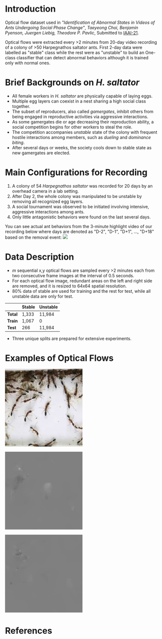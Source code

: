 <!-- # OpticalFlows_HsAnts -->

# Introduction
Optical flow dataset used in 
*"Identification of Abnormal States in Videos of Ants Undergoing Social Phase Change"*,
*Taeyeong Choi, Benjamin Pyenson, Juergen Liebig, Theodore P. Pavlic*, 
Submitted to [IAAI-21](https://aaai.org/Conferences/AAAI-21/iaai-21-call/). 

Optical flows were extracted every >2 minutes from 20-day video recording of a colony of >50 Harpegnathos saltator ants.
First 2-day data were labelled as "stable" class while the rest were as "unstable" to build an One-class classifier that can 
detect abnormal behaviors although it is trained only with normal ones.  

# Brief Backgrounds on *H. saltator*

- All female workers in *H. saltator* are physically capable of laying eggs.  
- Multiple egg layers can coexist in a nest sharing a high social class together. 
- The subset of reproducers, also called *gamergates*, inhibit others from being engaged in reproductive activities via aggressive interactions.
- As some gamergates die or age decreasing their reproduction ability, a social competition begins for other workers to steal the role. 
- The competition accompanies *unstable* state of the colony with frequent hostile interactions among members, such as *dueling* and *dominance biting*. 
- After several days or weeks, the society cools down to stable state as new gamergates are elected.  

# Main Configurations for Recording

1. A colony of 54 *Harpegnathos saltator* was recorded for 20 days by an overhead camera in a lab setting. 
1. After Day 2, the whole colony was manipulated to be unstable by removing all recognized egg layers. 
1. A social tournament was observed to be initiated involving intensive, aggressive interactions among ants. 
1. Only little antagonistic behaviors were found on the last several days. 

You can see actual ant behaviors from the 3-minute highlight video of our recording below where days are denoted as "D-2", "D-1", "D+1", ..., "D+18" based on the removal event: 
[![](http://img.youtube.com/vi/eGFQb45QejQ/0.jpg)](http://www.youtube.com/watch?v=eGFQb45QejQ "")

# Data Description

- *m* sequential x,y optical flows are sampled every >2 minutes each from two consecutive frame images at the interval of 0.5 seconds. 
- For each optical flow image, redundant areas on the left and right side are removed, and it is resized to 64x64 spatial resolution. 
- 80% data of stable are used for training and the rest for test, while all unstable data are only for test. 

|           | Stable | Unstable |
|-----------|--------|----------|
| **Total** | 1,333  | 11,984   |
| **Train** | 1,067  | 0        |
| **Test**  | 266    | 11,984   |

- Three unique splits are prepared for extensive experiments. 


# Examples of Optical Flows

![Alt-Text](https://github.com/ctyeong/OpticalFlows_HsAnts/blob/master/Examples/S2110011/img.gif)

![Alt-Text](https://github.com/ctyeong/OpticalFlows_HsAnts/blob/master/Examples/S2110011/flow_x.gif)

![Alt-Text](https://github.com/ctyeong/OpticalFlows_HsAnts/blob/master/Examples/S2110011/flow_y.gif)

# References
